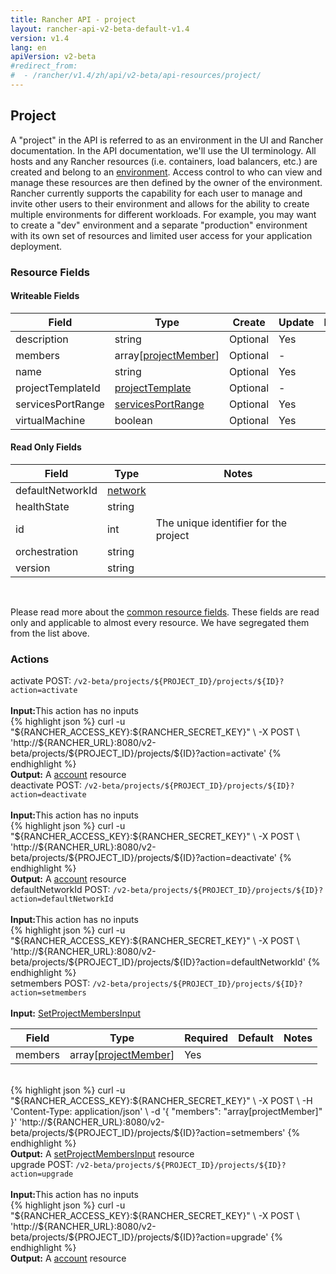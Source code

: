 ```yaml
---
title: Rancher API - project
layout: rancher-api-v2-beta-default-v1.4
version: v1.4
lang: en
apiVersion: v2-beta
#redirect_from:
#  - /rancher/v1.4/zh/api/v2-beta/api-resources/project/
---
```


## Project

A "project" in the API is referred to as an environment in the UI and Rancher documentation. In the API documentation, we'll use the UI terminology. All hosts and any Rancher resources (i.e. containers, load balancers, etc.) are created and belong to an [environment]({{site.baseurl}}/rancher/{{page.version}}/{{page.lang}}/environments/). Access control to who can view and manage these resources are then defined by the owner of the environment. Rancher currently supports the capability for each user to manage and invite other users to their environment and allows for the ability to create multiple environments for different workloads. For example, you may want to create a "dev" environment and a separate "production" environment with its own set of resources and limited user access for your application deployment.

### Resource Fields

#### Writeable Fields

Field | Type | Create | Update | Default | Notes
---|---|---|---|---|---
description | string | Optional | Yes | - | 
members | array[[projectMember]({{site.baseurl}}/rancher/{{page.version}}/{{page.lang}}/api/{{page.apiVersion}}/api-resources/projectMember/)] | Optional | - | - | 
name | string | Optional | Yes | - | 
projectTemplateId | [projectTemplate]({{site.baseurl}}/rancher/{{page.version}}/{{page.lang}}/api/{{page.apiVersion}}/api-resources/projectTemplate/) | Optional | - | - | 
servicesPortRange | [servicesPortRange]({{site.baseurl}}/rancher/{{page.version}}/{{page.lang}}/api/{{page.apiVersion}}/api-resources/servicesPortRange/) | Optional | Yes | - | 
virtualMachine | boolean | Optional | Yes | - | 


#### Read Only Fields

Field | Type   | Notes
---|---|---
defaultNetworkId | [network]({{site.baseurl}}/rancher/{{page.version}}/{{page.lang}}/api/{{page.apiVersion}}/api-resources/network/)  | 
healthState | string  | 
id | int  | The unique identifier for the project
orchestration | string  | 
version | string  | 


<br>

Please read more about the [common resource fields]({{site.baseurl}}/rancher/{{page.version}}/{{page.lang}}/api/{{page.apiVersion}}/common/). These fields are read only and applicable to almost every resource. We have segregated them from the list above.




### Actions

<div class="action" id="activate">
<span class="header">
activate
<span class="headerright">POST:  <code>/v2-beta/projects/${PROJECT_ID}/projects/${ID}?action=activate</code></span></span>
<div class="action-contents">

<br>
<span class="input">
<strong>Input:</strong>This action has no inputs</span>

<br>
{% highlight json %}
curl -u "${RANCHER_ACCESS_KEY}:${RANCHER_SECRET_KEY}" \
-X POST \
'http://${RANCHER_URL}:8080/v2-beta/projects/${PROJECT_ID}/projects/${ID}?action=activate'
{% endhighlight %}
<br>
<span class="output"><strong>Output:</strong> A <a href="{{site.baseurl}}/rancher/{{page.version}}/{{page.lang}}/api/{{page.apiVersion}}/api-resources/account/">account</a> resource</span>
</div></div>

<div class="action" id="deactivate">
<span class="header">
deactivate
<span class="headerright">POST:  <code>/v2-beta/projects/${PROJECT_ID}/projects/${ID}?action=deactivate</code></span></span>
<div class="action-contents">

<br>
<span class="input">
<strong>Input:</strong>This action has no inputs</span>

<br>
{% highlight json %}
curl -u "${RANCHER_ACCESS_KEY}:${RANCHER_SECRET_KEY}" \
-X POST \
'http://${RANCHER_URL}:8080/v2-beta/projects/${PROJECT_ID}/projects/${ID}?action=deactivate'
{% endhighlight %}
<br>
<span class="output"><strong>Output:</strong> A <a href="{{site.baseurl}}/rancher/{{page.version}}/{{page.lang}}/api/{{page.apiVersion}}/api-resources/account/">account</a> resource</span>
</div></div>

<div class="action" id="defaultNetworkId">
<span class="header">
defaultNetworkId
<span class="headerright">POST:  <code>/v2-beta/projects/${PROJECT_ID}/projects/${ID}?action=defaultNetworkId</code></span></span>
<div class="action-contents">

<br>
<span class="input">
<strong>Input:</strong>This action has no inputs</span>

<br>
{% highlight json %}
curl -u "${RANCHER_ACCESS_KEY}:${RANCHER_SECRET_KEY}" \
-X POST \
'http://${RANCHER_URL}:8080/v2-beta/projects/${PROJECT_ID}/projects/${ID}?action=defaultNetworkId'
{% endhighlight %}
<br>

</div></div>

<div class="action" id="setmembers">
<span class="header">
setmembers
<span class="headerright">POST:  <code>/v2-beta/projects/${PROJECT_ID}/projects/${ID}?action=setmembers</code></span></span>
<div class="action-contents">

<br>
<span class="input">
<strong>Input:</strong> <a href="{{site.baseurl}}/rancher/{{page.version}}/{{page.lang}}/api/{{page.apiVersion}}/api-resources/setProjectMembersInput/">SetProjectMembersInput</a></span>

Field | Type | Required | Default | Notes
---|---|---|---|---
members | array[[projectMember]({{site.baseurl}}/rancher/{{page.version}}/{{page.lang}}/api/{{page.apiVersion}}/api-resources/projectMember/)] | Yes |  | 


<br>
{% highlight json %}
curl -u "${RANCHER_ACCESS_KEY}:${RANCHER_SECRET_KEY}" \
-X POST \
-H 'Content-Type: application/json' \
-d '{
	"members": "array[projectMember]"
}' 'http://${RANCHER_URL}:8080/v2-beta/projects/${PROJECT_ID}/projects/${ID}?action=setmembers'
{% endhighlight %}
<br>
<span class="output"><strong>Output:</strong> A <a href="{{site.baseurl}}/rancher/{{page.version}}/{{page.lang}}/api/{{page.apiVersion}}/api-resources/setProjectMembersInput/">setProjectMembersInput</a> resource</span>
</div></div>

<div class="action" id="upgrade">
<span class="header">
upgrade
<span class="headerright">POST:  <code>/v2-beta/projects/${PROJECT_ID}/projects/${ID}?action=upgrade</code></span></span>
<div class="action-contents">

<br>
<span class="input">
<strong>Input:</strong>This action has no inputs</span>

<br>
{% highlight json %}
curl -u "${RANCHER_ACCESS_KEY}:${RANCHER_SECRET_KEY}" \
-X POST \
'http://${RANCHER_URL}:8080/v2-beta/projects/${PROJECT_ID}/projects/${ID}?action=upgrade'
{% endhighlight %}
<br>
<span class="output"><strong>Output:</strong> A <a href="{{site.baseurl}}/rancher/{{page.version}}/{{page.lang}}/api/{{page.apiVersion}}/api-resources/account/">account</a> resource</span>
</div></div>


